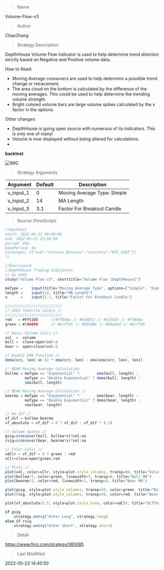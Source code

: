 
> Name

Volume-Flow-v3

> Author

ChaoZhang

> Strategy Description

DepthHouse Volume Flow indicator is used to help determine trend direction strictly based on Negative and Positive volume data.

How to Read:
- Moving Average crossovers are used to help determine a possible trend change or retracement.
- The area cloud on the bottom is calculated by the difference of the moving averages. This could be used to help determine the trending volume strength.
- Bright colored volume bars are large volume spikes calculated by the x factor in the options.

Other changes:
- DepthHouse is going open source with numerous of its indicators. This is only one of many!
- Volume is now displayed without being altered for calculations.
- 
**backtest**

 ![IMG](https://www.fmz.com/upload/asset/ac6b4d0c05b46b2f19.png) 

> Strategy Arguments



|Argument|Default|Description|
|----|----|----|
|v_input_1|0|Moving Average Type: Simple|Exponential|Double Exponential|
|v_input_2|14|MA Length|
|v_input_3|3.1|Factor For Breakout Candle|


> Source (PineScript)

``` javascript
/*backtest
start: 2022-04-22 00:00:00
end: 2022-05-21 23:59:00
period: 45m
basePeriod: 5m
exchanges: [{"eid":"Futures_Binance","currency":"BTC_USDT"}]
*/

//@version=4
//DepthHouse Trading Indicators
// by oh92
study("Volume Flow v3", shorttitle="Volume Flow [DepthHouse]")

maType =    input(title="Moving Average Type", options=["Simple", "Exponential", "Double Exponential"], defval="Simple")
length =    input(14, title="MA Length")
x      =    input(3.1, title="Factor For Breakout Candle")

//////////////////////////
// oh92 favorite colors //
//////////////////////////
red   = #FF510D      //#ff848a // #FA8072 // #323433 // #ff848a
green = #5AA650      // #8cffe5 // #6DC066 // #80aebd // #8cffe5

// Basic Volume Calcs //
vol  =  volume
bull =  close>open?vol:0 
bear =  open>close?vol:0

// Double EMA Function //
dema(src, len) => (2 * ema(src, len) - ema(ema(src, len), len))

// BEAR Moving Average Calculation
bullma = maType == "Exponential" ?        ema(bull, length) :
         maType == "Double Exponential" ? dema(bull, length) :
         sma(bull, length)

// BEAR Moving Average Calculation //
bearma = maType == "Exponential" ?        ema(bear, length) :
         maType == "Double Exponential" ? dema(bear, length) :
         sma(bear, length)

// ma dif //
vf_dif = bullma-bearma
vf_absolute = vf_dif > 0 ? vf_dif : vf_dif * (-1)

// Volume Spikes //
gsig=crossover(bull, bullma*x)?vol:na
rsig=crossover(bear, bearma*x)?vol:na

// Color Calcs //
vdClr = vf_dif > 0 ? green : red
vClr=close>open?green:red

// Plots //
plot(vol, color=vClr, style=plot.style_columns, transp=80, title="Volume")
plot(bullma*2, color=green, linewidth=1, transp=0, title="Bull MA")
plot(bearma*2, color=red, linewidth=1, transp=0, title="Bear MA")

plot(gsig, style=plot.style_columns, transp=50, color=green, title="Bull Vol Spike")
plot(rsig, style=plot.style_columns, transp=50, color=red, title="Bear Vol Spike")

plot(vf_absolute/2.5, style=plot.style_area, color=vdClr, title="Difference Value")

if gsig
    strategy.entry("Enter Long", strategy.long)
else if rsig
    strategy.entry("Enter Short", strategy.short)
```

> Detail

https://www.fmz.com/strategy/365085

> Last Modified

2022-05-23 14:40:50
